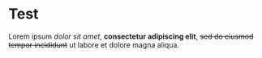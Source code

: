 # Test
Lorem ipsum *dolor sit amet*, **consectetur adipiscing elit**, ~~sed do eiusmod tempor incididunt~~ ut labore et dolore magna aliqua.

